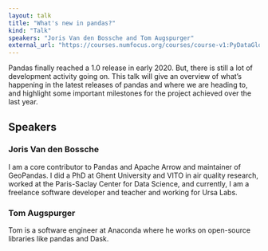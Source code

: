```yaml
---
layout: talk
title: "What's new in pandas?"
kind: "Talk"
speakers: "Joris Van den Bossche and Tom Augspurger"
external_url: "https://courses.numfocus.org/courses/course-v1:PyDataGlobal+PDG20-talks+2020/jump_to/block-v1:PyDataGlobal+PDG20-talks+2020+type@vertical+block@d7132f4a2c6444f7801a59767dc3eef9"
---
```


Pandas finally reached a 1.0 release in early 2020. But, there is still a lot of development activity going on. This talk will give an overview of what’s happening in the latest releases of pandas and where we are heading to, and highlight some important milestones for the project achieved over the last year.

## Speakers

### Joris Van den Bossche

I am a core contributor to Pandas and Apache Arrow and maintainer of GeoPandas. I did a PhD at Ghent University and VITO in air quality research, worked at the Paris-Saclay Center for Data Science, and currently, I am a freelance software developer and teacher and working for Ursa Labs.

### Tom Augspurger

Tom is a software engineer at Anaconda where he works on open-source libraries like pandas and Dask.

